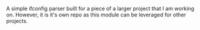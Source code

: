 A simple ifconfig parser built for a piece of a larger project that I am working on.
However, it is it's own repo as this module can be leveraged for other projects.
